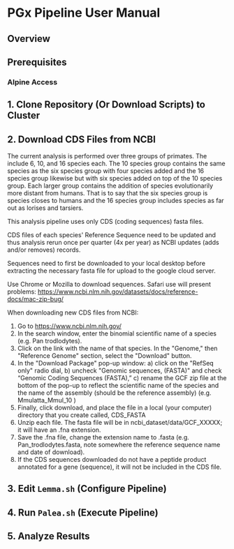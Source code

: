 # PGx Pipeline User Manual
## Overview
## Prerequisites
### Alpine Access
## 1. Clone Repository (Or Download Scripts) to Cluster
## 2. Download CDS Files from NCBI
The current analysis is performed over three groups of primates. The include
6, 10, and 16 species each. The 10 species group contains the same species as
the six species group with four species added and the 16 species group
likewise but with six species added on top of the 10 species group. Each
larger group contains the addition of species evolutionarily more distant
from humans. That is to say that the six species group is species closes to
humans and the 16 species group includes species as far out as lorises and
tarsiers.

This analysis pipeline uses only CDS (coding sequences) fasta files.

CDS files of each species' Reference Sequence need to be updated and thus
analysis rerun once per quarter (4x per year) as NCBI updates (adds and/or
removes) records.

Sequences need to first be downloaded to your local desktop before
extracting the necessary fasta file for upload to the google cloud server.

Use Chrome or Mozilla to download sequences. Safari use will present
problems: https://www.ncbi.nlm.nih.gov/datasets/docs/reference-docs/mac-zip-bug/

When downloading new CDS files from NCBI:

1. Go to https://www.ncbi.nlm.nih.gov/
2. In the search window, enter the binomial scientific name of a species
   (e.g. Pan trodlodytes).
3. Click on the link with the name of that species. In the "Genome," then 
   "Reference Genome" section, select the "Download" button.
4. In the "Download Package" pop-up window: a) click on the "RefSeq only"
    radio dial, b) uncheck "Genomic sequences, (FASTA)" and check “Genomic
    Coding Sequences (FASTA),” c) rename the GCF zip file at the bottom of
    the pop-up to reflect the scientific name of the species and the name
    of the assembly (should be the reference assembly)
    (e.g. Mmulatta_Mmul_10 )
5. Finally, click download, and place the file in a local (your computer)
    directory that you create called, CDS_FASTA
6. Unzip each file. The fasta file will be in ncbi_dataset/data/GCF_XXXXX;
   it will have an .fna extension.
7. Save the .fna file, change the extension name to .fasta (e.g.
    Pan_trodlodytes.fasta, note somewhere the reference sequence name and
    date of download).
8. If the CDS sequences downloaded do not have a peptide product annotated
    for a gene (sequence), it will not be included in the CDS file.


## 3. Edit `Lemma.sh` (Configure Pipeline)
## 4. Run `Palea.sh` (Execute Pipeline)
## 5. Analyze Results